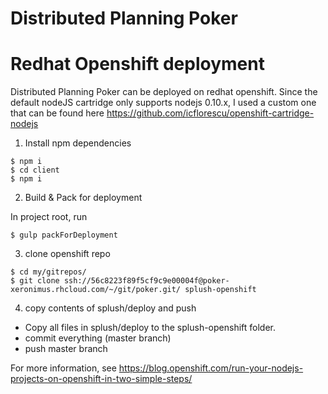 # Distributed Planning Poker


# Redhat Openshift deployment

Distributed Planning Poker can be deployed on redhat openshift.
Since the default nodeJS cartridge only supports nodejs 0.10.x, I used a custom one that can be found here https://github.com/icflorescu/openshift-cartridge-nodejs

1. Install npm dependencies
```
$ npm i
$ cd client
$ npm i
```

2. Build & Pack for deployment

In project root, run
```
$ gulp packForDeployment
```


3. clone openshift repo 
```
$ cd my/gitrepos/
$ git clone ssh://56c8223f89f5cf9c9e00004f@poker-xeronimus.rhcloud.com/~/git/poker.git/ splush-openshift
```

4. copy contents of splush/deploy and push

- Copy all files in splush/deploy to the splush-openshift folder.
- commit everything (master branch)
- push master branch


For more information, see https://blog.openshift.com/run-your-nodejs-projects-on-openshift-in-two-simple-steps/
